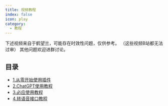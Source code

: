 ```yaml
---
title: 视频教程
index: false
icon: play
category:
  - 教程
---
```


下述视频来自于鹤望兰，可能存在时效性问题，仅供参考。
（这些视频B站都无法过审）
其他问题欢迎进群讨论。

## 目录

- [1.从零开始使用插件](video1.md)
- [2.ChatGPT使用教程](video2.md)
- [3.必应使用教程](video3.md)
- [4.转语音接口教程](video4.md)
